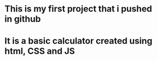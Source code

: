 # This is my first project that i pushed in github

# It is a basic calculator created using html, CSS and JS